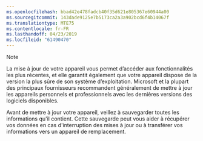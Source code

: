 ```yaml
---
ms.openlocfilehash: bbad42e478fadcb40f35d621e805367e60944a00
ms.sourcegitcommit: 143dade9125e7b5173ca2a3a902bcd6f4b14067f
ms.translationtype: MTE75
ms.contentlocale: fr-FR
ms.lasthandoff: 04/23/2019
ms.locfileid: "61490470"
---
```

  > [!NOTE]
  > La mise à jour de votre appareil vous permet d’accéder aux fonctionnalités les plus récentes, et elle garantit également que votre appareil dispose de la version la plus sûre de son système d’exploitation. Microsoft et la plupart des principaux fournisseurs recommandent généralement de mettre à jour les appareils personnels et professionnels avec les dernières versions des logiciels disponibles.

Avant de mettre à jour votre appareil, veillez à sauvegarder toutes les informations qu'il contient. Cette sauvegarde peut vous aider à récupérer vos données en cas d'interruption des mises à jour ou à transférer vos informations vers un appareil de remplacement. 
